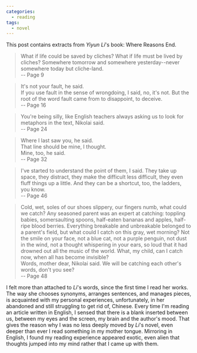 ```yaml
---
categories: 
  - reading
tags:
  - novel
---
```


This post contains extracts from *Yiyun Li*'s book: Where Reasons End. 

> What if life could be saved by cliches? What if life must be lived by cliches? Somewhere tomorrow and somewhere yesterday--never somewhere today but cliche-land.  
  -- Page 9

> It's not your fault, he said.  
  If you use fault in the sense of wrongdoing, I said, no, it's not. But the root of the word fault came from to disappoint, to deceive.  
  -- Page 16
  
> You're being silly, like English teachers always asking us to look for metaphors in the text, Nikolai said.  
  -- Page 24

> Where I last saw you, he said.  
  That line should be mine, I thought.  
  Mine, too, he said.  
  -- Page 32

> I've started to understand the point of them, I said. They take up space, they distract, they make the difficult less difficult, they even fluff things up a little. And they can be a shortcut, too, the ladders, you know.  
  -- Page 46

> Cold, wet, soles of our shoes slippery, our fingers numb, what could we catch? Any seasoned parent was an expert at catching: toppling babies, somersaulting spoons, half-eaten bananas and apples, half-ripe blood berries. Everything breakable and unbreakable belonged to a parent's field, but what could I catch on this gray, wet morning? Not the smile on your face, not a blue cat, not a purple penguin, not dust in the wind, not a thought whispering in your ears, so loud that it had drowned out all the music of the world. What, my child, can I catch now, when all has become invisible?  
  Words, mother dear, Nikolai said. We will be catching each other's words, don't you see?  
  -- Page 48

 I felt more than attached to *Li*'s words, since the first time I read her works. The way she chooses synonyms, arranges sentences, and manages pieces, is acquainted with my personal experiences, unfortunately, in her abandoned and still struggling to get rid of, Chinese. Every time I'm reading an article written in English, I sensed that there is a blank inserted between us, between my eyes and the screen, my brain and the author's mood. That gives the reason why I was no less deeply moved by *Li*'s novel, even deeper than ever I read something in my mother tongue. Mirroring in English, I found my reading experience appeared exotic, even alien that thoughts jumped into my mind rather that I came up with them.
